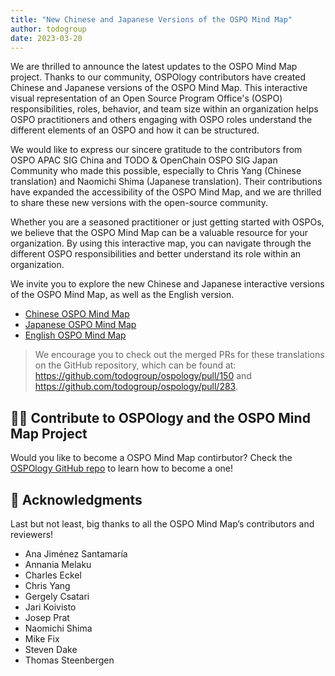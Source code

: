 ```yaml
---
title: "New Chinese and Japanese Versions of the OSPO Mind Map"
author: todogroup
date: 2023-03-20
---
```


We are thrilled to announce the latest updates to the OSPO Mind Map project. Thanks to our community, OSPOlogy contributors have created Chinese and Japanese versions of the OSPO Mind Map. This interactive visual representation of an Open Source Program Office's (OSPO) responsibilities, roles, behavior, and team size within an organization helps OSPO practitioners and others engaging with OSPO roles understand the different elements of an OSPO and how it can be structured.

We would like to express our sincere gratitude to the contributors from OSPO APAC SIG China and TODO & OpenChain OSPO SIG Japan Community who made this possible, especially to Chris Yang (Chinese translation) and Naomichi Shima (Japanese translation). Their contributions have expanded the accessibility of the OSPO Mind Map, and we are thrilled to share these new versions with the open-source community.

Whether you are a seasoned practitioner or just getting started with OSPOs, we believe that the OSPO Mind Map can be a valuable resource for your organization. By using this interactive map, you can navigate through the different OSPO responsibilities and better understand its role within an organization.

We invite you to explore the new Chinese and Japanese interactive versions of the OSPO Mind Map, as well as the English version.

* [Chinese OSPO Mind Map](https://ospomindmap.todogroup.org/cn.html)
* [Japanese OSPO Mind Map](https://ospomindmap.todogroup.org/jp)
* [English OSPO Mind Map](https://ospomindmap.todogroup.org)

> We encourage you to check out the merged PRs for these translations on the GitHub repository, which can be found at: https://github.com/todogroup/ospology/pull/150 and https://github.com/todogroup/ospology/pull/283.

## 🙋‍♀️ Contribute to OSPOlogy and the OSPO Mind Map Project

Would you like to become a OSPO Mind Map contirbutor? Check the [OSPOlogy GitHub repo](https://github.com/todogroup/ospology) to learn how to become a one! 

## 🤗 Acknowledgments

Last but not least, big thanks to all the OSPO Mind Map’s contributors and reviewers!

* Ana Jiménez Santamaría
* Annania Melaku 
* Charles Eckel
* Chris Yang
* Gergely Csatari
* Jari Koivisto
* Josep Prat
* Naomichi Shima
* Mike Fix
* Steven Dake
* Thomas Steenbergen

